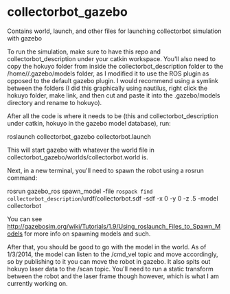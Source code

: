 collectorbot_gazebo
===================

Contains world, launch, and other files for launching collectorbot simulation with gazebo

To run the simulation, make sure to have this repo and collectorbot_description under your catkin workspace. You'll also need to copy the hokuyo folder from inside the collectorbot_description folder to the /home/<user>/.gazebo/models folder, as I modified it to use the ROS plugin as opposed to the default gazebo plugin.  I would recommend using a symlink between the folders (I did this graphically using nautilus, right click the hokuyo folder, make link, and then cut and paste it into the .gazebo/models directory and rename to hokuyo).

After all the code is where it needs to be (this and collectorbot_description under catkin, hokuyo in the gazebo model database), run:

roslaunch collectorbot_gazebo collectorbot.launch

This will start gazebo with whatever the world file in collectorbot_gazebo/worlds/collectorbot.world is.

Next, in a new terminal, you'll need to spawn the robot using a rosrun command:

rosrun gazebo_ros spawn_model -file `rospack find collectorbot_description`/urdf/collectorbot.sdf -sdf -x 0 -y 0 -z .5 -model collectorbot

You can see http://gazebosim.org/wiki/Tutorials/1.9/Using_roslaunch_Files_to_Spawn_Models for more info on spawning models and such.

After that, you should be good to go with the model in the world.  As of 1/3/2014, the model can listen to the /cmd_vel topic and move accordingly, so by publishing to it you can move the robot in gazebo.  It also spits out hokuyo laser data to the /scan topic.  You'll need to run a static transform between the robot and the laser frame though however, which is what I am currently working on.

